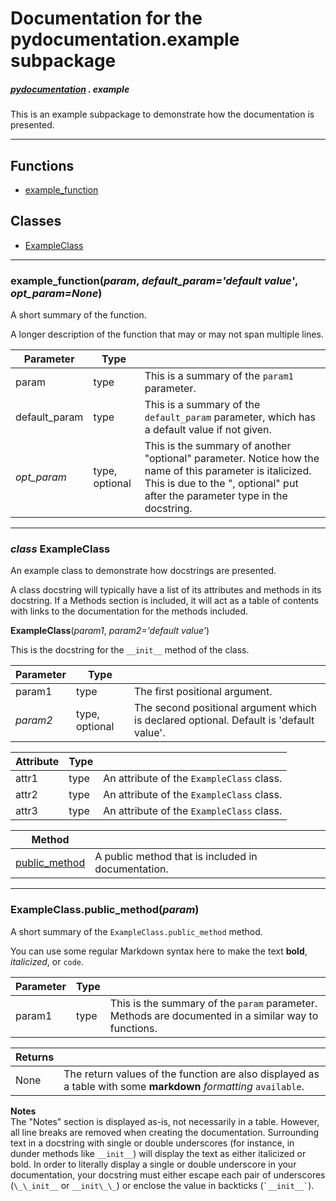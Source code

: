 # Documentation for the pydocumentation.example subpackage
##### [pydocumentation](pydocumentation.md) . **example**

This is an example subpackage to demonstrate how the documentation is
presented.

---

## Functions
* [example_function][example_function]

## Classes
* [ExampleClass][ExampleClass]

---

### example_function(*param*, *default_param='default value'*, *opt_param=None*)
A short summary of the function. 

A longer description of the function that may or may not span multiple lines. 

| Parameter | Type |  |
| --- | --- | --- |
| param | type | This is a summary of the `param1` parameter. |
| default_param | type | This is a summary of the `default_param` parameter, which has a default value if not given. |
| *opt_param* | type, optional | This is the summary of another "optional" parameter. Notice how the name of this parameter is italicized. This is due to the ", optional" put after the parameter type in the docstring. |


---

### *class* ExampleClass
An example class to demonstrate how docstrings are presented. 

A class docstring will typically have a list of its attributes and methods in its docstring. If a Methods section is included, it will act as a table of contents with links to the documentation for the methods included. 

**ExampleClass**(*param1*, *param2='default value'*)

This is the docstring for the `__init__` method of the class. 

| Parameter | Type |  |
| --- | --- | --- |
| param1 | type | The first positional argument. |
| *param2* | type, optional | The second positional argument which is declared optional. Default is 'default value'. |


| Attribute | Type |  |
| --- | --- | --- |
| attr1 | type | An attribute of the `ExampleClass` class. |
| attr2 | type | An attribute of the `ExampleClass` class. |
| attr3 | type | An attribute of the `ExampleClass` class. |


| Method |  |
| --- | --- |
| [public_method][ExampleClass.public_method] | A public method that is included in documentation. |


---

### ExampleClass.**public_method**(*param*)
A short summary of the `ExampleClass.public_method` method. 

You can use some regular Markdown syntax here to make the text **bold**, _italicized_, or `code`. 

| Parameter | Type |  |
| --- | --- | --- |
| param1 | type | This is the summary of the `param` parameter. Methods are documented in a similar way to functions. |


| Returns |  |
| --- | --- |
| None | The return values of the function are also displayed as a table with some **markdown** _formatting_ `available`. |


**Notes**  
The "Notes" section is displayed as-is, not necessarily in a table. However, all line breaks are removed when creating the documentation. Surrounding text in a docstring with single or double underscores (for instance, in dunder methods like `__init__`) will display the text as either italicized or bold. In order to literally display a single or double underscore in your documentation, your docstring must either escape each pair of underscores (`\_\_init__` or `__init\_\_`) or enclose the value in backticks (`` `__init__` ``).

<!-- Links -->
[example_function]: #example_functionparam-default_paramdefault-value-opt_paramnone
[ExampleClass]: #class-exampleclass
[ExampleClass.public_method]: #exampleclasspublic_methodparam
